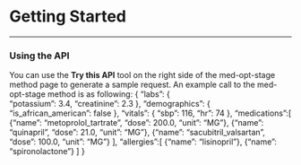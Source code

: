 # Getting Started
---

<!-- ### Before you begin
1. Create a new [Cloud Platform project](https://console.developers.google.com/projectcreate).
2. [Enable billing](https://cloud.google.com/billing/docs/how-to/modify-project#enable_billing_for_a_project) for your project.

### Creating an API key
1. [Create an API key](https://console.developers.google.com/apis/credentials) in the Google APIs Console.
2. Click **Create credentials**, then select **API key**.
3. Copy the key to the clipboard.
4. Click **Close**.

### Enable the API

Before you can make calls to this API, you need to enable it in the Cloud Platform project you created.
1. [View this API](https://console.developers.google.com/apis/api/{{apiHost}}/overview) in the Google APIs Console.
2. Click the **Enable** button, then wait for it to complete.
3. You can now call the API using the API key you created! -->

### Using the API

 You can use the **Try this API** tool on the right side of the med-opt-stage method page to generate a sample request. An example call to the med-opt-stage method is as following:
 {
	“labs”: {								
		“potassium”: 3.4,
		“creatinine”: 2.3
	},
	“demographics”: {								
		“is_african_american”: false
	},
	“vitals”: {
		“sbp”: 116,
		“hr”: 74
	},
  “medications”:[
   {“name”: “metoprolol_tartrate”, “dose”: 200.0, “unit”: “MG”},
   {“name”: “quinapril”, “dose”: 21.0, “unit”: “MG”},
   {“name”: “sacubitril_valsartan”, “dose”: 100.0, “unit”: “MG”}
	],
 “allergies”:[
	    {“name”: “lisinopril”},
	    {“name”: “spironolactone”}
 ]
}



